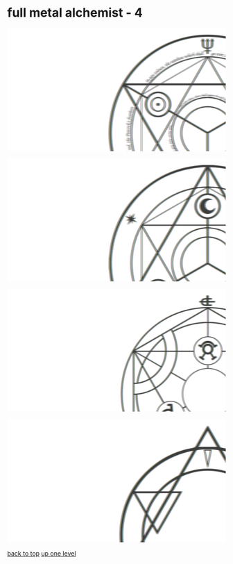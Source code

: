 # full metal alchemist - 4
[![magic_circle_full_metal_alchemist_02.png](https://raw.githubusercontent.com/buckmanc/wallpapers/main/terminal/chromatic%20aberration/big/magic%20circles/full%20metal%20alchemist/magic_circle_full_metal_alchemist_02.png "magic_circle_full_metal_alchemist_02.png")](https://raw.githubusercontent.com/buckmanc/wallpapers/main/terminal/chromatic%20aberration/big/magic%20circles/full%20metal%20alchemist/magic_circle_full_metal_alchemist_02.png)

[![magic_circle_full_metal_alchemist_02_rosedesignestudio.png](https://raw.githubusercontent.com/buckmanc/wallpapers/main/terminal/chromatic%20aberration/big/magic%20circles/full%20metal%20alchemist/magic_circle_full_metal_alchemist_02_rosedesignestudio.png "magic_circle_full_metal_alchemist_02_rosedesignestudio.png")](https://raw.githubusercontent.com/buckmanc/wallpapers/main/terminal/chromatic%20aberration/big/magic%20circles/full%20metal%20alchemist/magic_circle_full_metal_alchemist_02_rosedesignestudio.png)

[![magic_circle_full_metal_alchemist_03_rosedesignestudio.png](https://raw.githubusercontent.com/buckmanc/wallpapers/main/terminal/chromatic%20aberration/big/magic%20circles/full%20metal%20alchemist/magic_circle_full_metal_alchemist_03_rosedesignestudio.png "magic_circle_full_metal_alchemist_03_rosedesignestudio.png")](https://raw.githubusercontent.com/buckmanc/wallpapers/main/terminal/chromatic%20aberration/big/magic%20circles/full%20metal%20alchemist/magic_circle_full_metal_alchemist_03_rosedesignestudio.png)

[![magic_circle_full_metal_alchemist_04_rosedesignestudio.png](https://raw.githubusercontent.com/buckmanc/wallpapers/main/terminal/chromatic%20aberration/big/magic%20circles/full%20metal%20alchemist/magic_circle_full_metal_alchemist_04_rosedesignestudio.png "magic_circle_full_metal_alchemist_04_rosedesignestudio.png")](https://raw.githubusercontent.com/buckmanc/wallpapers/main/terminal/chromatic%20aberration/big/magic%20circles/full%20metal%20alchemist/magic_circle_full_metal_alchemist_04_rosedesignestudio.png)



[back to top](#)
[up one level](/terminal/chromatic%20aberration/big/magic%20circles/README.MD)
